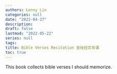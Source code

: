```yaml
---
authors: Lenny Lin
categories: null
date: "2022-04-27"
description: 
draft: false
lastmod: "2022-05-22"
series: null
tags: 
title: Bible Verses Recitation 圣经经文背诵
toc: true
---
```



This book collects bible verses I should memorize.


